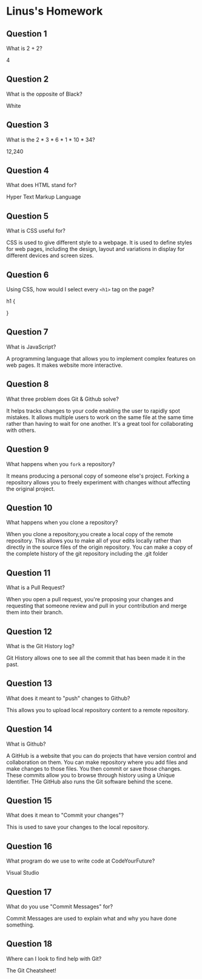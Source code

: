 # Linus's Homework

## Question 1

What is 2 + 2?

4

## Question 2

What is the opposite of Black?

White

## Question 3

What is the  2 * 3 * 6 * 1 * 10 * 34?

12,240

## Question 4 

What does HTML stand for?

Hyper Text Markup Language

## Question 5

What is CSS useful for?

CSS is used to give different style to a webpage.  It is used to define styles for web pages, including the design, layout and variations in display for different devices and screen sizes.

## Question 6

Using CSS, how would I select every `<h1>` tag on the page?

h1 {  
  
}


## Question 7

What is JavaScript?

A programming language that allows you to implement complex features on web pages.
It makes website more interactive.

## Question 8

What three problem does Git & Github solve?

It helps tracks changes to your code enabling the user to rapidly spot mistakes. 
It allows multiple users to work on the same file at the same time rather than having to wait for one another. 
It's a great tool for collaborating with others.

## Question 9

What happens when you `fork` a repository?

It means producing a personal copy of someone else's project. Forking a repository allows you to freely experiment with changes without affecting the original project.

## Question 10 

What happens when you clone a repository?

When you clone a repository,you create a local copy of the remote repository. This allows you to make all of your edits locally rather than directly in the source files of the origin repository. You can make a copy of the complete history of the git repository including the .git folder

## Question 11

What is a Pull Request?

When you open a pull request, you're proposing your changes and requesting that someone review and pull in your contribution and merge them into their branch.

## Question 12

What is the Git History log?

Git History allows one to see all the commit that has been made it in the past.

## Question 13

What does it meant to "push" changes to Github?

This allows you to upload local repository content to a remote repository. 

## Question 14

What is Github?

A GitHub is a website that you can do projects that have version control and collaboration on them. You can make repository where you add files and make changes to those files. You then commit or save those changes. These commits allow you to browse through history using a Unique Identifier. THe GitHub also runs the Git software behind the scene.

## Question 15

What does it mean to "Commit your changes"?

This is used to save your changes to the local repository.

## Question 16

What program do we use to write code at CodeYourFuture?

 Visual Studio 

## Question 17

What do you use "Commit Messages" for?

Commit Messages are used to explain what and why you have done something.
## Question 18

Where can I look to find help with Git?

The Git Cheatsheet!
